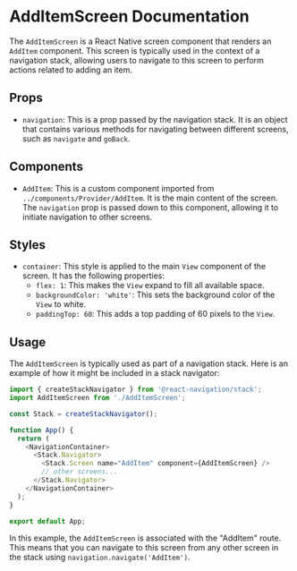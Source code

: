 # AddItemScreen Documentation

The `AddItemScreen` is a React Native screen component that renders an `AddItem` component. This screen is typically used in the context of a navigation stack, allowing users to navigate to this screen to perform actions related to adding an item.

## Props

- `navigation`: This is a prop passed by the navigation stack. It is an object that contains various methods for navigating between different screens, such as `navigate` and `goBack`.

## Components

- `AddItem`: This is a custom component imported from `../components/Provider/AddItem`. It is the main content of the screen. The `navigation` prop is passed down to this component, allowing it to initiate navigation to other screens.

## Styles

- `container`: This style is applied to the main `View` component of the screen. It has the following properties:
  - `flex: 1`: This makes the `View` expand to fill all available space.
  - `backgroundColor: 'white'`: This sets the background color of the `View` to white.
  - `paddingTop: 60`: This adds a top padding of 60 pixels to the `View`.

## Usage

The `AddItemScreen` is typically used as part of a navigation stack. Here is an example of how it might be included in a stack navigator:

```js
import { createStackNavigator } from '@react-navigation/stack';
import AddItemScreen from './AddItemScreen';

const Stack = createStackNavigator();

function App() {
  return (
    <NavigationContainer>
      <Stack.Navigator>
        <Stack.Screen name="AddItem" component={AddItemScreen} />
        // other screens...
      </Stack.Navigator>
    </NavigationContainer>
  );
}

export default App;
```

In this example, the `AddItemScreen` is associated with the "AddItem" route. This means that you can navigate to this screen from any other screen in the stack using `navigation.navigate('AddItem')`.
